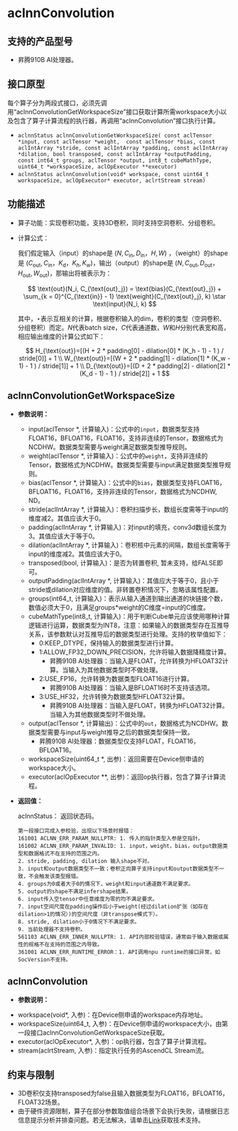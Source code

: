 # aclnnConvolution

## 支持的产品型号
- 昇腾910B AI处理器。

## 接口原型
每个算子分为两段式接口，必须先调用“aclnnConvolutionGetWorkspaceSize”接口获取计算所需workspace大小以及包含了算子计算流程的执行器，再调用“aclnnConvolution”接口执行计算。

* `aclnnStatus aclnnConvolutionGetWorkspaceSize( const aclTensor *input, const aclTensor *weight,  const aclTensor *bias, const aclIntArray *stride, const aclIntArray *padding, const aclIntArray *dilation, bool transposed, const aclIntArray *outputPadding,  const int64_t groups, aclTensor *output, int8_t cubeMathType, uint64_t *workspaceSize, aclOpExecutor **executor)`
* `aclnnStatus aclnnConvolution(void* workspace, const uint64_t workspaceSize, aclOpExecutor* executor, aclrtStream stream)`

## 功能描述

- 算子功能：实现卷积功能，支持3D卷积，同时支持空洞卷积、分组卷积。

- 计算公式：

  我们假定输入（input）的shape是 $(N, C_{\text{in}}, D_{\text{in}}，H, W)$ ，（weight）的shape是 $(C_{\text{out}}, C_{\text{in}}，K_{\text{d}}，K_h, K_w)$，输出（output）的shape是 $(N, C_{\text{out}}, D_{\text{out}}，H_{\text{out}}, W_{\text{out}})$，那输出将被表示为：

  $$
    \text{out}(N_i, C_{\text{out}_j}) = \text{bias}(C_{\text{out}_j}) + \sum_{k = 0}^{C_{\text{in}} - 1} \text{weight}(C_{\text{out}_j}, k) \star \text{input}(N_i, k)
  $$

  其中，$\star$表示互相关的计算，根据卷积输入的dim，卷积的类型（空洞卷积、分组卷积）而定。$N$代表batch size，$C$代表通道数，$W$和$H$分别代表宽和高，相应输出维度的计算公式如下：

  $$
    H_{\text{out}}=[(H + 2 * padding[0] - dilation[0] * (K_h - 1) - 1 ) / stride[0]] + 1 \\
    W_{\text{out}}=[(W + 2 * padding[1] - dilation[1] * (K_w - 1) - 1 ) / stride[1]] + 1 \\
    D_{\text{out}}=[(D + 2 * padding[2] - dilation[2] * (K_d - 1) - 1 ) / stride[2]] + 1
  $$


## aclnnConvolutionGetWorkspaceSize

- **参数说明：**
  * input(aclTensor *, 计算输入)：公式中的`input`，数据类型支持FLOAT16，BFLOAT16，FLOAT16，支持非连续的Tensor，数据格式为NCDHW。数据类型需要与weight满足数据类型推导规则。
  * weight(aclTensor *, 计算输入)：公式中的`weight`，支持非连续的Tensor，数据格式为NCDHW。数据类型需要与input满足数据类型推导规则。
  * bias(aclTensor *, 计算输入)：公式中的`bias`，数据类型支持FLOAT16，BFLOAT16，FLOAT16，支持非连续的Tensor，数据格式为NCDHW, ND。
  * stride(aclIntArray *, 计算输入)：卷积扫描步长，数组长度需等于input的维度减2。其值应该大于0。
  * padding(aclIntArray *, 计算输入)：对input的填充，conv3d数组长度为3。其值应该大于等于0。
  * dilation(aclIntArray *, 计算输入)：卷积核中元素的间隔，数组长度需等于input的维度减2。其值应该大于0。
  * transposed(bool, 计算输入)：是否为转置卷积, 暂未支持，给FALSE即可。
  * outputPadding(aclIntArray *, 计算输入)：其值应大于等于0，且小于stride或dilation对应维度的值。非转置卷积情况下，忽略该属性配置。
  * groups(int64_t, 计算输入)：表示从输入通道到输出通道的块链接个数，数值必须大于0，且满足groups*weight的C维度=input的C维度。
  * cubeMathType(int8_t, 计算输入)：用于判断Cube单元应该使用哪种计算逻辑进行运算，数据类型为INT8，注意：如果输入的数据类型存在互推导关系，该参数默认对互推导后的数据类型进行处理。支持的枚举值如下：
    * 0:KEEP_DTYPE，保持输入的数据类型进行计算。
    * 1:ALLOW_FP32_DOWN_PRECISION，允许将输入数据降精度计算。
      - 昇腾910B AI处理器：当输入是FLOAT，允许转换为HFLOAT32计算。当输入为其他数据类型时不做处理。
    * 2:USE_FP16，允许转换为数据类型FLOAT16进行计算。
      - 昇腾910B AI处理器：当输入是BFLOAT16时不支持该选项。
    * 3:USE_HF32，允许转换为数据类型HFLOAT32计算。
      - 昇腾910B AI处理器：当输入是FLOAT，转换为HFLOAT32计算。当输入为其他数据类型时不做处理。
  * output(aclTensor *, 计算输出)：公式中的`out`，数据格式为NCDHW。数据类型需要与input与weight推导之后的数据类型保持一致。
    - 昇腾910B AI处理器：数据类型仅支持FLOAT，FLOAT16，BFLOAT16。
  * workspaceSize(uint64_t *, 出参)：返回需要在Device侧申请的workspace大小。
  * executor(aclOpExecutor **, 出参)：返回op执行器，包含了算子计算流程。

- **返回值：**

  aclnnStatus： 返回状态码。

  ```
  第一段接口完成入参校验，出现以下场景时报错：
  161001 ACLNN_ERR_PARAM_NULLPTR: 1. 传入的指针类型入参是空指针。
  161002 ACLNN_ERR_PARAM_INVALID: 1. input，weight，bias，output数据类型和数据格式不在支持的范围之内。
  2. stride, padding, dilation 输入shape不对。
  3. input和output数据类型不一致；卷积正向算子支持input和output数据类型不一致，不会触发该类型报错。
  4. groups为0或者大于0的情况下，weight和input通道数不满足要求。
  5. output的shape不满足infershape结果。
  6. input传入空tensor中任意维度为零的均不满足要求。
  7. input空间尺度在padding操作后小于weight(经过dilation扩张（如存在dilation>1的情况）)的空间尺度（非transpose模式下）。
  8. stride, dilation小于0情况下不满足要求。
  9. 当前处理器不支持卷积。
  561103 ACLNN_ERR_INNER_NULLPTR: 1. API内部校验错误，通常由于输入数据或属性的规格不在支持的范围之内导致。
  361001 ACLNN_ERR_RUNTIME_ERROR：1. API调用npu runtime的接口异常，如SocVersion不支持。
  ```


## aclnnConvolution

- **参数说明：**

* workspace(void*, 入参)：在Device侧申请的workspace内存地址。
* workspaceSize(uint64_t, 入参)：在Device侧申请的workspace大小，由第一段接口aclnnConvolutionGetWorkspaceSize获取。
* executor(aclOpExecutor*, 入参)：op执行器，包含了算子计算流程。
* stream(aclrtStream, 入参)：指定执行任务的AscendCL Stream流。

## 约束与限制

- 3D卷积仅支持transposed为false且输入数据类型为FLOAT16，BFLOAT16，FLOAT32场景。
- 由于硬件资源限制，算子在部分参数取值组合场景下会执行失败，请根据日志信息提示分析并排查问题。若无法解决，请单击[Link](https://www.hiascend.com/support)获取技术支持。